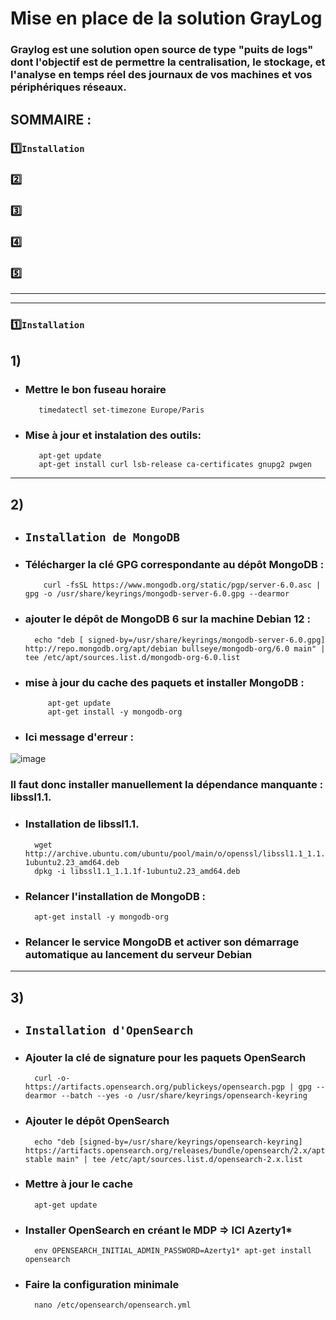 # Mise en place de la solution GrayLog
### Graylog est une solution open source de type "puits de logs" dont l'objectif est de permettre la centralisation, le stockage, et l'analyse en temps réel des journaux de vos machines et vos périphériques réseaux.

## SOMMAIRE :
### 1️⃣`Installation`
### 2️⃣
### 3️⃣
### 4️⃣
### 5️⃣

***
***

### 1️⃣`Installation`

## 1)
* ### Mettre le bon fuseau horaire
         timedatectl set-timezone Europe/Paris

* ### Mise à jour et instalation des outils:
         apt-get update
         apt-get install curl lsb-release ca-certificates gnupg2 pwgen
***

## 2) 
* ## `Installation de MongoDB` 
* ### Télécharger la clé GPG correspondante au dépôt MongoDB :
          curl -fsSL https://www.mongodb.org/static/pgp/server-6.0.asc |  gpg -o /usr/share/keyrings/mongodb-server-6.0.gpg --dearmor

* ### ajouter le dépôt de MongoDB 6 sur la machine Debian 12 :
        echo "deb [ signed-by=/usr/share/keyrings/mongodb-server-6.0.gpg] http://repo.mongodb.org/apt/debian bullseye/mongodb-org/6.0 main" |  tee /etc/apt/sources.list.d/mongodb-org-6.0.list

* ### mise à jour du cache des paquets et installer MongoDB :
           apt-get update
           apt-get install -y mongodb-org

* ### Ici message d'erreur :

![image](https://github.com/user-attachments/assets/9e3ab8df-f290-4843-bd81-525aa3a8345b)

### Il faut donc installer manuellement la dépendance manquante : libssl1.1.

* ### Installation de libssl1.1.

        wget http://archive.ubuntu.com/ubuntu/pool/main/o/openssl/libssl1.1_1.1.1f-1ubuntu2.23_amd64.deb
        dpkg -i libssl1.1_1.1.1f-1ubuntu2.23_amd64.deb

* ### Relancer l'installation de MongoDB :

        apt-get install -y mongodb-org

* ### Relancer le service MongoDB et activer son démarrage automatique au lancement du serveur Debian

***

## 3)
* ## `Installation d'OpenSearch` 

* ### Ajouter la clé de signature pour les paquets OpenSearch
        curl -o- https://artifacts.opensearch.org/publickeys/opensearch.pgp | gpg --dearmor --batch --yes -o /usr/share/keyrings/opensearch-keyring

* ### Ajouter le dépôt OpenSearch
        echo "deb [signed-by=/usr/share/keyrings/opensearch-keyring] https://artifacts.opensearch.org/releases/bundle/opensearch/2.x/apt stable main" | tee /etc/apt/sources.list.d/opensearch-2.x.list

* ### Mettre à jour le cache
        apt-get update

* ### Installer OpenSearch  en créant le MDP  => ICI Azerty1*
        env OPENSEARCH_INITIAL_ADMIN_PASSWORD=Azerty1* apt-get install opensearch

* ### Faire la configuration minimale
        nano /etc/opensearch/opensearch.yml








